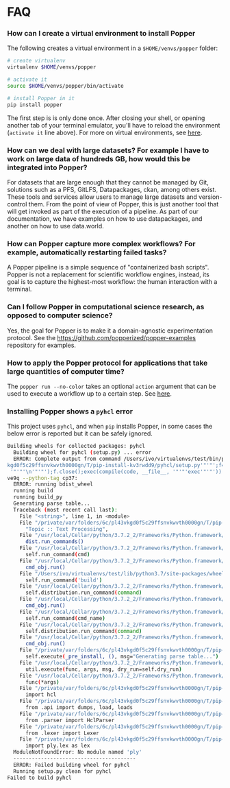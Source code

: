 # FAQ

### How can I create a virtual environment to install Popper

The following creates a virtual environment in a `$HOME/venvs/popper` 
folder:

```bash
# create virtualenv
virtualenv $HOME/venvs/popper

# activate it
source $HOME/venvs/popper/bin/activate

# install Popper in it
pip install popper
```

The first step is is only done once. After closing your shell, or 
opening another tab of your terminal emulator, you'll have to reload 
the environment (`activate it` line above). For more on virtual 
environments, see 
[here](https://packaging.python.org/guides/installing-using-pip-and-virtual-environments/#installing-virtualenv).

### How can we deal with large datasets? For example I have to work on large data of hundreds GB, how would this be integrated into Popper?

For datasets that are large enough that they cannot be managed by Git, 
solutions such as a PFS, GitLFS, Datapackages, ckan, among others 
exist. These tools and services allow users to manage large datasets 
and version-control them. From the point of view of Popper, this is 
just another tool that will get invoked as part of the execution of a 
pipeline. As part of our documentation, we have examples on how to use 
datapackages, and another on how to use data.world.

### How can Popper capture more complex workflows? For example, automatically restarting failed tasks?

A Popper pipeline is a simple sequence of "containerized bash 
scripts". Popper is not a replacement for scientific workflow engines, 
instead, its goal is to capture the highest-most workflow: the human 
interaction with a terminal.

### Can I follow Popper in computational science research, as opposed to computer science?

Yes, the goal for Popper is to make it a domain-agnostic 
experimentation protocol. See the 
<https://github.com/popperized/popper-examples> repository for 
examples.

### How to apply the Popper protocol for applications that take large quantities of computer time?

The `popper run --no-color` takes an optional `action` argument that can be used 
to execute a workflow up to a certain step. See 
[here](cli_features.html).

### Installing Popper shows a `pyhcl` error

This project uses `pyhcl`, and when `pip` installs Popper, in some 
cases the below error is reported but it can be safely ignored.

```bash
Building wheels for collected packages: pyhcl
  Building wheel for pyhcl (setup.py) ... error
  ERROR: Complete output from command /Users/ivo/virtualenvs/test/bin/python3.7 -u -c 'import setuptools, tokenize;__file__='"'"'/private/var/folders/6c/pl43v
kgd0f5c29ffsnvkwvth0000gn/T/pip-install-kv3rwdd9/pyhcl/setup.py'"'"';f=getattr(tokenize, '"'"'open'"'"', open)(__file__);code=f.read().replace('"'"'\r\n'"'"',
 '"'"'\n'"'"');f.close();exec(compile(code, __file__, '"'"'exec'"'"'))' bdist_wheel -d /private/var/folders/6c/pl43vkgd0f5c29ffsnvkwvth0000gn/T/pip-wheel-8m6v
ve9q --python-tag cp37:
  ERROR: running bdist_wheel
  running build
  running build_py
  Generating parse table...
  Traceback (most recent call last):
    File "<string>", line 1, in <module>
    File "/private/var/folders/6c/pl43vkgd0f5c29ffsnvkwvth0000gn/T/pip-install-kv3rwdd9/pyhcl/setup.py", line 101, in <module>
      "Topic :: Text Processing",
    File "/usr/local/Cellar/python/3.7.2_2/Frameworks/Python.framework/Versions/3.7/lib/python3.7/distutils/core.py", line 148, in setup
      dist.run_commands()
    File "/usr/local/Cellar/python/3.7.2_2/Frameworks/Python.framework/Versions/3.7/lib/python3.7/distutils/dist.py", line 966, in run_commands
      self.run_command(cmd)
    File "/usr/local/Cellar/python/3.7.2_2/Frameworks/Python.framework/Versions/3.7/lib/python3.7/distutils/dist.py", line 985, in run_command
      cmd_obj.run()
    File "/Users/ivo/virtualenvs/test/lib/python3.7/site-packages/wheel/bdist_wheel.py", line 192, in run
      self.run_command('build')
    File "/usr/local/Cellar/python/3.7.2_2/Frameworks/Python.framework/Versions/3.7/lib/python3.7/distutils/cmd.py", line 313, in run_command
      self.distribution.run_command(command)
    File "/usr/local/Cellar/python/3.7.2_2/Frameworks/Python.framework/Versions/3.7/lib/python3.7/distutils/dist.py", line 985, in run_command
      cmd_obj.run()
    File "/usr/local/Cellar/python/3.7.2_2/Frameworks/Python.framework/Versions/3.7/lib/python3.7/distutils/command/build.py", line 135, in run
      self.run_command(cmd_name)
    File "/usr/local/Cellar/python/3.7.2_2/Frameworks/Python.framework/Versions/3.7/lib/python3.7/distutils/cmd.py", line 313, in run_command
      self.distribution.run_command(command)
    File "/usr/local/Cellar/python/3.7.2_2/Frameworks/Python.framework/Versions/3.7/lib/python3.7/distutils/dist.py", line 985, in run_command
      cmd_obj.run()
    File "/private/var/folders/6c/pl43vkgd0f5c29ffsnvkwvth0000gn/T/pip-install-kv3rwdd9/pyhcl/setup.py", line 39, in run
      self.execute(_pre_install, (), msg="Generating parse table...")
    File "/usr/local/Cellar/python/3.7.2_2/Frameworks/Python.framework/Versions/3.7/lib/python3.7/distutils/cmd.py", line 335, in execute
      util.execute(func, args, msg, dry_run=self.dry_run)
    File "/usr/local/Cellar/python/3.7.2_2/Frameworks/Python.framework/Versions/3.7/lib/python3.7/distutils/util.py", line 286, in execute
      func(*args)
    File "/private/var/folders/6c/pl43vkgd0f5c29ffsnvkwvth0000gn/T/pip-install-kv3rwdd9/pyhcl/setup.py", line 31, in _pre_install
      import hcl
    File "/private/var/folders/6c/pl43vkgd0f5c29ffsnvkwvth0000gn/T/pip-install-kv3rwdd9/pyhcl/src/hcl/__init__.py", line 1, in <module>
      from .api import dumps, load, loads
    File "/private/var/folders/6c/pl43vkgd0f5c29ffsnvkwvth0000gn/T/pip-install-kv3rwdd9/pyhcl/src/hcl/api.py", line 2, in <module>
      from .parser import HclParser
    File "/private/var/folders/6c/pl43vkgd0f5c29ffsnvkwvth0000gn/T/pip-install-kv3rwdd9/pyhcl/src/hcl/parser.py", line 4, in <module>
      from .lexer import Lexer
    File "/private/var/folders/6c/pl43vkgd0f5c29ffsnvkwvth0000gn/T/pip-install-kv3rwdd9/pyhcl/src/hcl/lexer.py", line 3, in <module>
      import ply.lex as lex
  ModuleNotFoundError: No module named 'ply'
  ----------------------------------------
  ERROR: Failed building wheel for pyhcl
  Running setup.py clean for pyhcl
Failed to build pyhcl
```
